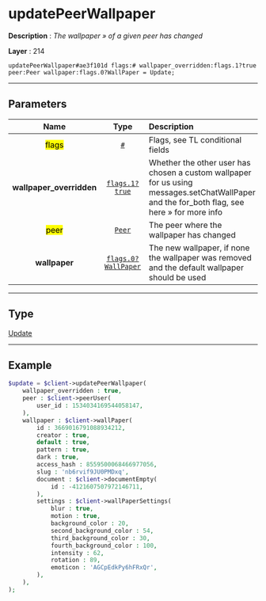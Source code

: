 # updatePeerWallpaper

**Description** : *The wallpaper &raquo; of a given peer has changed*

**Layer** : 214

```tl
updatePeerWallpaper#ae3f101d flags:# wallpaper_overridden:flags.1?true peer:Peer wallpaper:flags.0?WallPaper = Update;
```

---

## Parameters

| Name | Type | Description |
| :---: | :---: | :--- |
| <mark>flags</mark> | [`#`](type/#) | Flags, see TL conditional fields |
| **wallpaper_overridden** | [`flags.1?true`](type/true) | Whether the other user has chosen a custom wallpaper for us using messages.setChatWallPaper and the for_both flag, see here » for more info |
| <mark>peer</mark> | [`Peer`](type/Peer) | The peer where the wallpaper has changed |
| **wallpaper** | [`flags.0?WallPaper`](type/WallPaper) | The new wallpaper, if none the wallpaper was removed and the default wallpaper should be used |

---

## Type

[Update](type/Update)

---

## Example

```php
$update = $client->updatePeerWallpaper(
	wallpaper_overridden : true,
	peer : $client->peerUser(
		user_id : 1534034169544058147,
	),
	wallpaper : $client->wallPaper(
		id : 3669016791088934212,
		creator : true,
		default : true,
		pattern : true,
		dark : true,
		access_hash : 8559500068466977056,
		slug : 'nb6rvif9JU0PMDxq',
		document : $client->documentEmpty(
			id : -4121607507972146711,
		),
		settings : $client->wallPaperSettings(
			blur : true,
			motion : true,
			background_color : 20,
			second_background_color : 54,
			third_background_color : 30,
			fourth_background_color : 100,
			intensity : 62,
			rotation : 89,
			emoticon : 'AGCpEdkPy6hFRxQr',
		),
	),
);
```